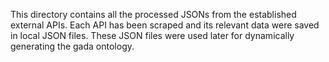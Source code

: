 This directory contains all the processed JSONs from the established external APIs. Each API has been scraped and its relevant data
were saved in local JSON files. These JSON files were used later for dynamically generating the gada ontology.